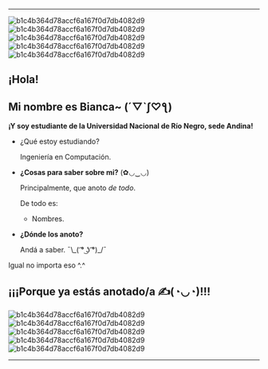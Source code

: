 ***
![b1c4b364d78accf6a167f0d7db4082d9](https://user-images.githubusercontent.com/105023635/167052478-eacb8593-3a2c-4381-8b45-3634a7ec9f00.gif)
![b1c4b364d78accf6a167f0d7db4082d9](https://user-images.githubusercontent.com/105023635/167052478-eacb8593-3a2c-4381-8b45-3634a7ec9f00.gif)
![b1c4b364d78accf6a167f0d7db4082d9](https://user-images.githubusercontent.com/105023635/167052478-eacb8593-3a2c-4381-8b45-3634a7ec9f00.gif)
![b1c4b364d78accf6a167f0d7db4082d9](https://user-images.githubusercontent.com/105023635/167052478-eacb8593-3a2c-4381-8b45-3634a7ec9f00.gif)
![b1c4b364d78accf6a167f0d7db4082d9](https://user-images.githubusercontent.com/105023635/167052478-eacb8593-3a2c-4381-8b45-3634a7ec9f00.gif)
## ¡Hola!

## Mi nombre es Bianca~ (´▽`ʃ♡ƪ)

**¡Y soy estudiante de la Universidad Nacional de Río Negro, sede Andina!**
 
- ¿Qué estoy estudiando?

   Ingeniería en Computación.

- **__¿Cosas para saber sobre mi?__** (✿◡‿◡)

    Principalmente, que anoto *de todo*.

     De todo es:

     - Nombres. 

- **¿Dónde los anoto?**

   Andá a saber.   ¯\\\_( ͡° ͜ʖ ͡°)_/¯

Igual no importa eso ^.^
## ¡¡¡Porque ya estás anotado/a ✍(◔◡◔)!!!
![b1c4b364d78accf6a167f0d7db4082d9](https://user-images.githubusercontent.com/105023635/167052478-eacb8593-3a2c-4381-8b45-3634a7ec9f00.gif)
![b1c4b364d78accf6a167f0d7db4082d9](https://user-images.githubusercontent.com/105023635/167052478-eacb8593-3a2c-4381-8b45-3634a7ec9f00.gif)
![b1c4b364d78accf6a167f0d7db4082d9](https://user-images.githubusercontent.com/105023635/167052478-eacb8593-3a2c-4381-8b45-3634a7ec9f00.gif)
![b1c4b364d78accf6a167f0d7db4082d9](https://user-images.githubusercontent.com/105023635/167052478-eacb8593-3a2c-4381-8b45-3634a7ec9f00.gif)
![b1c4b364d78accf6a167f0d7db4082d9](https://user-images.githubusercontent.com/105023635/167052478-eacb8593-3a2c-4381-8b45-3634a7ec9f00.gif)
***
